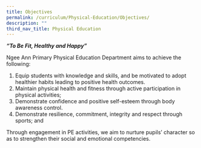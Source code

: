```yaml
---
title: Objectives
permalink: /curriculum/Physical-Education/Objectives/
description: ""
third_nav_title: Physical Education
---
```

**_“To Be Fit, Healthy and Happy”_**

  

Ngee Ann Primary Physical Education Department aims to achieve the following:

  

1.  Equip students with knowledge and skills, and be motivated to adopt healthier habits leading to positive health outcomes.
2.  Maintain physical health and fitness through active participation in physical activities;
3.  Demonstrate confidence and positive self-esteem through body awareness control.
4.  Demonstrate resilience, commitment, integrity and respect through sports; and

  

Through engagement in PE activities, we aim to nurture pupils’ character so as to strengthen their social and emotional competencies.